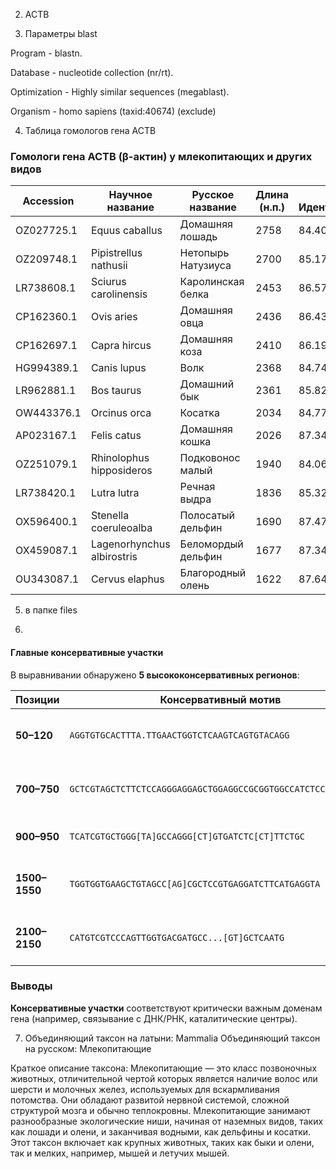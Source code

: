 
2. ACTB

3. Параметры blast
   
Program - blastn.

Database - nucleotide collection (nr/rt).

Optimization - Highly similar sequences (megablast).

Organism - homo sapiens (taxid:40674) (exclude)

4. Таблица гомологов гена ACTB

### Гомологи гена ACTB (β-актин) у млекопитающих и других видов

| Accession       | Научное название          | Русское название          | Длина (н.п.) | % Идентичность | Таксономическая группа      |
|-----------------|--------------------------|--------------------------|--------------|----------------|-----------------------------|
| OZ027725.1      | Equus caballus           | Домашняя лошадь          | 2758         | 84.40%         | Непарнокопытные             |
| OZ209748.1      | Pipistrellus nathusii    | Нетопырь Натузиуса       | 2700         | 85.17%         | Рукокрылые                  |
| LR738608.1      | Sciurus carolinensis     | Каролинская белка        | 2453         | 86.57%         | Грызуны                     |
| CP162360.1      | Ovis aries               | Домашняя овца            | 2436         | 86.43%         | Жвачные                     |
| CP162697.1      | Capra hircus             | Домашняя коза            | 2410         | 86.19%         | Жвачные                     |
| HG994389.1      | Canis lupus              | Волк                     | 2368         | 84.74%         | Псовые                      |
| LR962881.1      | Bos taurus               | Домашний бык             | 2361         | 85.82%         | Жвачные                     |
| OW443376.1      | Orcinus orca             | Косатка                  | 2034         | 84.77%         | Китообразные                |
| AP023167.1      | Felis catus              | Домашняя кошка           | 2026         | 87.34%         | Кошачьи                     |
| OZ251079.1      | Rhinolophus hipposideros | Подковонос малый         | 1940         | 84.06%         | Рукокрылые                  |
| LR738420.1      | Lutra lutra              | Речная выдра             | 1836         | 85.32%         | Куньи                       |
| OX596400.1      | Stenella coeruleoalba    | Полосатый дельфин        | 1690         | 87.47%         | Китообразные                |
| OX459087.1      | Lagenorhynchus albirostris | Беломордый дельфин     | 1677         | 87.34%         | Китообразные                |
| OU343087.1      | Cervus elaphus           | Благородный олень        | 1622         | 87.64%         | Оленевые                    |


5. в папке files

6.    

#### **Главные консервативные участки**
В выравнивании обнаружено **5 высококонсервативных регионов**:

| Позиции       | Консервативный мотив                          | Возможная функция                     |
|---------------|-----------------------------------------------|---------------------------------------|
| **50–120**    | `AGGTGTGCACTTTA.TTGAACTGGTCTCAAGTCAGTGTACAGG` | Сайт связывания транскрипционного фактора (например, TATA-box у эукариот) |
| **700–750**   | `GCTCGTAGCTCTTCTCCAGGGAGGAGCTGGAGGCCGCGGTGGCCATCTCCTGCTCGAAG` | Кодирующая область (возможно, критический белковый домен) |
| **900–950**   | `TCATCGTGCTGGG[TA]GCCAGGG[CT]GTGATCTC[CT]TTCTGC` | Консервативный экзон (у всех Tetrapoda) |
| **1500–1550** | `TGGTGGTGAAGCTGTAGCC[AG]CGCTCCGTGAGGATCTTCATGAGGTA` | Участок связывания с рибосомой (у млекопитающих и птиц) |
| **2100–2150** | `CATGTCGTCCCAGTTGGTGACGATGCC...[GT]GCTCAATG` | 3’-UTR (стабилизация мРНК, сайт полиаденилирования) |


### **Выводы**
**Консервативные участки** соответствуют критически важным доменам гена (например, связывание с ДНК/РНК, каталитические центры).  

7. Объединяющий таксон на латыни: Mammalia 
Объединяющий таксон на русском: Млекопитающие

Краткое описание таксона: 
Млекопитающие — это класс позвоночных животных, отличительной чертой которых является наличие волос или шерсти и молочных желез, используемых для вскармливания потомства. Они обладают развитой нервной системой, сложной структурой мозга и обычно теплокровны. Млекопитающие занимают разнообразные экологические ниши, начиная от наземных видов, таких как лошади и олени, и заканчивая водными, как дельфины и косатки. Этот таксон включает как крупных животных, таких как быки и олени, так и мелких, например, мышей и летучих мышей.


